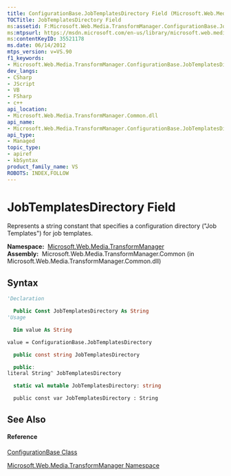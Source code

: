 ```yaml
---
title: ConfigurationBase.JobTemplatesDirectory Field (Microsoft.Web.Media.TransformManager)
TOCTitle: JobTemplatesDirectory Field
ms:assetid: F:Microsoft.Web.Media.TransformManager.ConfigurationBase.JobTemplatesDirectory
ms:mtpsurl: https://msdn.microsoft.com/en-us/library/microsoft.web.media.transformmanager.configurationbase.jobtemplatesdirectory(v=VS.90)
ms:contentKeyID: 35521178
ms.date: 06/14/2012
mtps_version: v=VS.90
f1_keywords:
- Microsoft.Web.Media.TransformManager.ConfigurationBase.JobTemplatesDirectory
dev_langs:
- CSharp
- JScript
- VB
- FSharp
- c++
api_location:
- Microsoft.Web.Media.TransformManager.Common.dll
api_name:
- Microsoft.Web.Media.TransformManager.ConfigurationBase.JobTemplatesDirectory
api_type:
- Managed
topic_type:
- apiref
- kbSyntax
product_family_name: VS
ROBOTS: INDEX,FOLLOW
---
```


# JobTemplatesDirectory Field

Represents a string constant that specifies a configuration directory ("Job Templates") for job templates.

**Namespace:**  [Microsoft.Web.Media.TransformManager](microsoft-web-media-transformmanager-namespace.md)  
**Assembly:**  Microsoft.Web.Media.TransformManager.Common (in Microsoft.Web.Media.TransformManager.Common.dll)

## Syntax

``` vb
'Declaration

  Public Const JobTemplatesDirectory As String
'Usage

  Dim value As String

value = ConfigurationBase.JobTemplatesDirectory
```

``` csharp
  public const string JobTemplatesDirectory
```

``` c++
  public:
literal String^ JobTemplatesDirectory
```

``` fsharp
  static val mutable JobTemplatesDirectory: string
```

``` jscript
  public const var JobTemplatesDirectory : String
```

## See Also

#### Reference

[ConfigurationBase Class](configurationbase-class-microsoft-web-media-transformmanager.md)

[Microsoft.Web.Media.TransformManager Namespace](microsoft-web-media-transformmanager-namespace.md)

